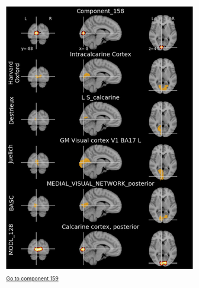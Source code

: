 


![158](preliminary/158.jpg "Component 158")

[Go to component 159](https://parietal-inria.github.io/MODL_atlas/1024/159 "Component 159")